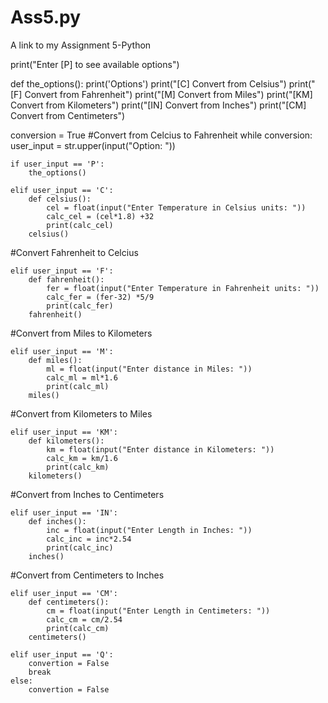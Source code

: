 # Ass5.py
A link to my Assignment 5-Python

print("Enter [P] to see available options") 

def the_options():
    print('Options')
    print("[C] Convert from Celsius")
    print("[F] Convert from Fahrenheit")
    print("[M] Convert from Miles")
    print("[KM] Convert from Kilometers")
    print("[IN] Convert from Inches")
    print("[CM] Convert from Centimeters")

conversion = True
#Convert from Celcius to Fahrenheit
while conversion:
    user_input = str.upper(input("Option: "))

    if user_input == 'P':
        the_options()

    elif user_input == 'C':
        def celsius():
            cel = float(input("Enter Temperature in Celsius units: "))
            calc_cel = (cel*1.8) +32
            print(calc_cel)
        celsius()

#Convert Fahrenheit to Celcius

    elif user_input == 'F':
        def fahrenheit():
            fer = float(input("Enter Temperature in Fahrenheit units: "))
            calc_fer = (fer-32) *5/9
            print(calc_fer)
        fahrenheit()
   
#Convert from Miles to Kilometers

    elif user_input == 'M':
        def miles():
            ml = float(input("Enter distance in Miles: "))
            calc_ml = ml*1.6
            print(calc_ml)
        miles()

#Convert from Kilometers to Miles 

    elif user_input == 'KM':
        def kilometers():
            km = float(input("Enter distance in Kilometers: "))
            calc_km = km/1.6
            print(calc_km)
        kilometers()

#Convert from Inches to Centimeters 

    elif user_input == 'IN':
        def inches():
            inc = float(input("Enter Length in Inches: "))
            calc_inc = inc*2.54
            print(calc_inc)
        inches()

#Convert from Centimeters to Inches

    elif user_input == 'CM':
        def centimeters():
            cm = float(input("Enter Length in Centimeters: "))
            calc_cm = cm/2.54
            print(calc_cm)
        centimeters()

    elif user_input == 'Q':
        convertion = False
        break
    else:
        convertion = False
